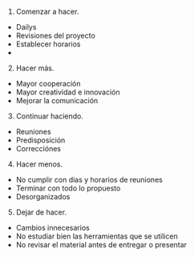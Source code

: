 
1. Comenzar a hacer.
- Dailys
- Revisiones del proyecto
- Establecer horarios
- 
2. Hacer más.
- Mayor cooperación
- Mayor creatividad e innovación
- Mejorar la comunicación

3. Continuar haciendo.
- Reuniones
- Predisposición
- Correcciónes

4. Hacer menos.
- No cumplir con dias y horarios de reuniones
- Terminar con todo lo propuesto
- Desorganizados

5. Dejar de hacer.
- Cambios innecesarios
- No estudiar bien las herramientas que se utilicen
- No revisar el material antes de entregar o presentar
